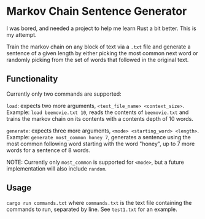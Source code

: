 # Markov Chain Sentence Generator

I was bored, and needed a project to help me learn Rust a bit better. This is my attempt.

Train the markov chain on any block of text via a `.txt` file and generate a sentence of a given length by either picking the most common next word or randomly picking from the set of words that followed in the original text.

## Functionality

Currently only two commands are supported:

`load`: expects two more arguments, `<text_file_name> <context_size>`. Example: `load beemovie.txt 10`, reads the contents of `beemovie.txt` and trains the markov chain on its contents with a contents depth of 10 words.

`generate`: expects three more arguments, `<mode> <starting_word> <length>`. Example: `generate most_common honey 7`, generates a sentence using the most common following word starting with the word "honey", up to 7 more words for a sentence of 8 words.

NOTE: Currently only `most_common` is supported for `<mode>`, but a future implementation will also include `random`. 

## Usage

`cargo run commands.txt` where `commands.txt` is the text file containing the commands to run, separated by line. See `test1.txt` for an example.
